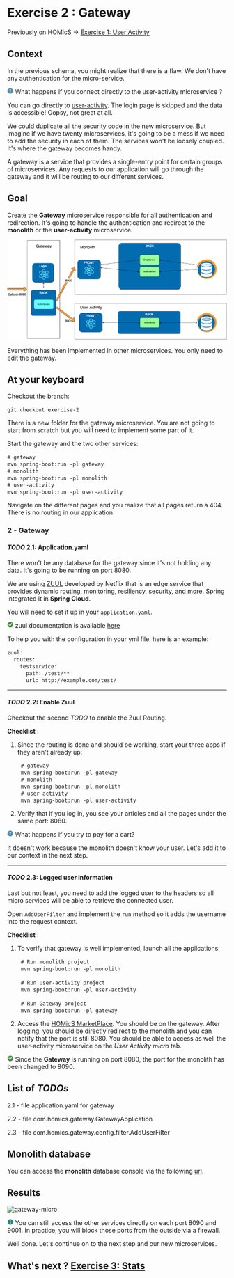 # Exercise 2 : Gateway

Previously on HOMicS -> [Exercise 1: User Activity](../user-guide/user-activity.md)

## Context

In the previous schema, you might realize that there is a flaw. We don't have any authentication for the micro-service.

![question](../img/question.png) What happens if you connect directly to the user-activity microservice ?

You can go directly to [user-activity](http://localhost:9001/user/userActivity). The login page is skipped and the data
is accessible! Oopsy, not great at all.

We could duplicate all the security code in the new microservice. But imagine if we have twenty microservices, it's going
to be a mess if we need to add the security in each of them. The services won't be loosely coupled. It's where the
gateway becomes handy.

A gateway is a service that provides a single-entry point for certain groups of microservices. Any requests to our
application will go through the gateway and it will be routing to our different services.

## Goal 

Create the **Gateway** microservice responsible for all authentication and redirection. It's going to handle the
authentication and redirect to the **monolith** or the **user-activity** microservice.

![gateway](../img/gateway.png)

Everything has been implemented in other microservices. You only need to edit the gateway.

## At your keyboard

Checkout the branch: 
        
    git checkout exercise-2
        
There is a new folder for the gateway microservice. You are not going to start from scratch but you will need
to implement some part of it.

Start the gateway and the two other services:

    # gateway
    mvn spring-boot:run -pl gateway
    # monolith
    mvn spring-boot:run -pl monolith
    # user-activity
    mvn spring-boot:run -pl user-activity
    
Navigate on the different pages and you realize that all pages return a 404. There is no routing in our application.

### 2 - Gateway 

#### _TODO_ 2.1: Application.yaml

There won't be any database for the gateway since it's not holding any data. It's going to be running on port 8080.

We are using [ZUUL](https://github.com/Netflix/zuul) developed by Netflix that is an edge service that provides dynamic
routing, monitoring, resiliency, security, and more. Spring integrated it in **Spring Cloud**.

You will need to set it up in your `application.yaml`.

![tip](../img/success.png) zuul documentation is available [here](https://cloud.spring.io/spring-cloud-netflix/multi/multi__router_and_filter_zuul.html)

To help you with the configuration in your yml file, here is an example:

    zuul:
      routes:
        testservice:
          path: /test/**
          url: http://example.com/test/

------

#### _TODO_ 2.2: Enable Zuul

Checkout the second _TODO_ to enable the Zuul Routing.

**Checklist** :
    
1. Since the routing is done and should be working, start your three apps if they aren't already up:
    
        # gateway
        mvn spring-boot:run -pl gateway
        # monolith
        mvn spring-boot:run -pl monolith
        # user-activity
        mvn spring-boot:run -pl user-activity
       
2. Verify that if you log in, you see your articles and all the pages under the same port: 8080.

![question](../img/question.png) What happens if you try to pay for a cart? 

It doesn't work because the monolith doesn't know your user. Let's add it to our context in the next step.

------

#### _TODO_ 2.3: Logged user information

Last but not least, you need to add the logged user to the headers so all micro services will be able to retrieve the
connected user.

Open `AddUserFilter` and implement the `run` method so it adds the username into the request context.

**Checklist** :
        
1. To verify that gateway is well implemented, launch all the applications:
   
        # Run monolith project
        mvn spring-boot:run -pl monolith
       
        # Run user-activity project
        mvn spring-boot:run -pl user-activity
       
        # Run Gateway project
        mvn spring-boot:run -pl gateway
   
2. Access the [HOMicS MarketPlace](http://localhost:8080/login). You should be on the gateway. After logging, you should be
directly redirect to the monolith and you can notify that the port is still 8080. You should be able to access as well
the user-activity microservice on the _User Activity micro_ tab.

![tip](../img/success.png) Since the **Gateway** is running on port 8080, the port for the monolith has been changed to 8090. 

## List of _TODOs_

2.1 - file application.yaml for gateway

2.2 - file com.homics.gateway.GatewayApplication

2.3 - file com.homics.gateway.config.filter.AddUserFilter

## Monolith database

You can access the **monolith** database console via the following [url](http://localhost:8090/console).

## Results

![gateway-micro](../img/gateway-micro.gif)

![info](../img/info.png) You can still access the other services directly on each port 8090 and 9001.
In practice, you will block those ports from the outside via a firewall.

Well done. Let's continue on to the next step and our new microservices.

## What's next ? [Exercise 3: Stats](../user-guide/stats.md)
